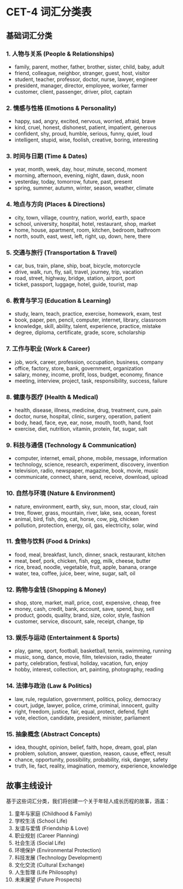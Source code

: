 # CET-4 词汇分类表

## 基础词汇分类

### 1. 人物与关系 (People & Relationships)
- family, parent, mother, father, brother, sister, child, baby, adult
- friend, colleague, neighbor, stranger, guest, host, visitor
- student, teacher, professor, doctor, nurse, lawyer, engineer
- president, manager, director, employee, worker, farmer
- customer, client, passenger, driver, pilot, captain

### 2. 情感与性格 (Emotions & Personality)
- happy, sad, angry, excited, nervous, worried, afraid, brave
- kind, cruel, honest, dishonest, patient, impatient, generous
- confident, shy, proud, humble, serious, funny, quiet, loud
- intelligent, stupid, wise, foolish, creative, boring, interesting

### 3. 时间与日期 (Time & Dates)
- year, month, week, day, hour, minute, second, moment
- morning, afternoon, evening, night, dawn, dusk, noon
- yesterday, today, tomorrow, future, past, present
- spring, summer, autumn, winter, season, weather, climate

### 4. 地点与方向 (Places & Directions)
- city, town, village, country, nation, world, earth, space
- school, university, hospital, hotel, restaurant, shop, market
- home, house, apartment, room, kitchen, bedroom, bathroom
- north, south, east, west, left, right, up, down, here, there

### 5. 交通与旅行 (Transportation & Travel)
- car, bus, train, plane, ship, boat, bicycle, motorcycle
- drive, walk, run, fly, sail, travel, journey, trip, vacation
- road, street, highway, bridge, station, airport, port
- ticket, passport, luggage, hotel, guide, tourist, map

### 6. 教育与学习 (Education & Learning)
- study, learn, teach, practice, exercise, homework, exam, test
- book, paper, pen, pencil, computer, internet, library, classroom
- knowledge, skill, ability, talent, experience, practice, mistake
- degree, diploma, certificate, grade, score, scholarship

### 7. 工作与职业 (Work & Career)
- job, work, career, profession, occupation, business, company
- office, factory, store, bank, government, organization
- salary, money, income, profit, loss, budget, economy, finance
- meeting, interview, project, task, responsibility, success, failure

### 8. 健康与医疗 (Health & Medical)
- health, disease, illness, medicine, drug, treatment, cure, pain
- doctor, nurse, hospital, clinic, surgery, operation, patient
- body, head, face, eye, ear, nose, mouth, tooth, hand, foot
- exercise, diet, nutrition, vitamin, protein, fat, sugar, salt

### 9. 科技与通信 (Technology & Communication)
- computer, internet, email, phone, mobile, message, information
- technology, science, research, experiment, discovery, invention
- television, radio, newspaper, magazine, book, movie, music
- communicate, connect, share, send, receive, download, upload

### 10. 自然与环境 (Nature & Environment)
- nature, environment, earth, sky, sun, moon, star, cloud, rain
- tree, flower, grass, mountain, river, lake, sea, ocean, forest
- animal, bird, fish, dog, cat, horse, cow, pig, chicken
- pollution, protection, energy, oil, gas, electricity, solar, wind

### 11. 食物与饮料 (Food & Drinks)
- food, meal, breakfast, lunch, dinner, snack, restaurant, kitchen
- meat, beef, pork, chicken, fish, egg, milk, cheese, butter
- rice, bread, noodle, vegetable, fruit, apple, banana, orange
- water, tea, coffee, juice, beer, wine, sugar, salt, oil

### 12. 购物与金钱 (Shopping & Money)
- shop, store, market, mall, price, cost, expensive, cheap, free
- money, cash, credit, bank, account, save, spend, buy, sell
- product, goods, quality, brand, size, color, style, fashion
- customer, service, discount, sale, receipt, change, tip

### 13. 娱乐与运动 (Entertainment & Sports)
- play, game, sport, football, basketball, tennis, swimming, running
- music, song, dance, movie, film, television, radio, theater
- party, celebration, festival, holiday, vacation, fun, enjoy
- hobby, interest, collection, art, painting, photography, reading

### 14. 法律与政治 (Law & Politics)
- law, rule, regulation, government, politics, policy, democracy
- court, judge, lawyer, police, crime, criminal, innocent, guilty
- right, freedom, justice, fair, equal, protect, defend, fight
- vote, election, candidate, president, minister, parliament

### 15. 抽象概念 (Abstract Concepts)
- idea, thought, opinion, belief, faith, hope, dream, goal, plan
- problem, solution, answer, question, reason, cause, effect, result
- chance, opportunity, possibility, probability, risk, danger, safety
- truth, lie, fact, reality, imagination, memory, experience, knowledge

## 故事主线设计
基于这些词汇分类，我们将创建一个关于年轻人成长历程的故事，涵盖：
1. 童年与家庭 (Childhood & Family)
2. 学校生活 (School Life) 
3. 友谊与爱情 (Friendship & Love)
4. 职业规划 (Career Planning)
5. 社会生活 (Social Life)
6. 环境保护 (Environmental Protection)
7. 科技发展 (Technology Development)
8. 文化交流 (Cultural Exchange)
9. 人生哲理 (Life Philosophy)
10. 未来展望 (Future Prospects)